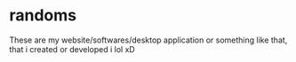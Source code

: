 # randoms

These are my website/softwares/desktop application or something like that, that i created or developed i lol xD
